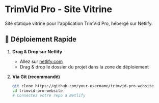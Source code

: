 
# TrimVid Pro - Site Vitrine

Site statique vitrine pour l'application TrimVid Pro, hébergé sur Netlify.

## 🚀 Déploiement Rapide

1. **Drag & Drop sur Netlify**
   - Allez sur [netlify.com](https://netlify.com)
   - Drag & drop le dossier du projet dans la zone de déploiement

2. **Via Git (recommandé)**
   ```bash
   git clone https://github.com/your-username/trimvid-pro-website
   cd trimvid-pro-website
   # Connectez votre repo à Netlify